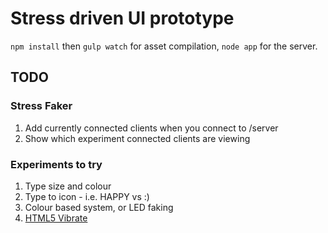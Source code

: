 # Stress driven UI prototype

`npm install` then `gulp watch` for asset compilation, `node app` for the server.

## TODO

### Stress Faker

1. Add currently connected clients when you connect to /server
2. Show which experiment connected clients are viewing

### Experiments to try

1. Type size and colour
2. Type to icon - i.e. HAPPY vs :)
3. Colour based system, or LED faking
4. [HTML5 Vibrate](http://www.simpl.info/vibrate/)